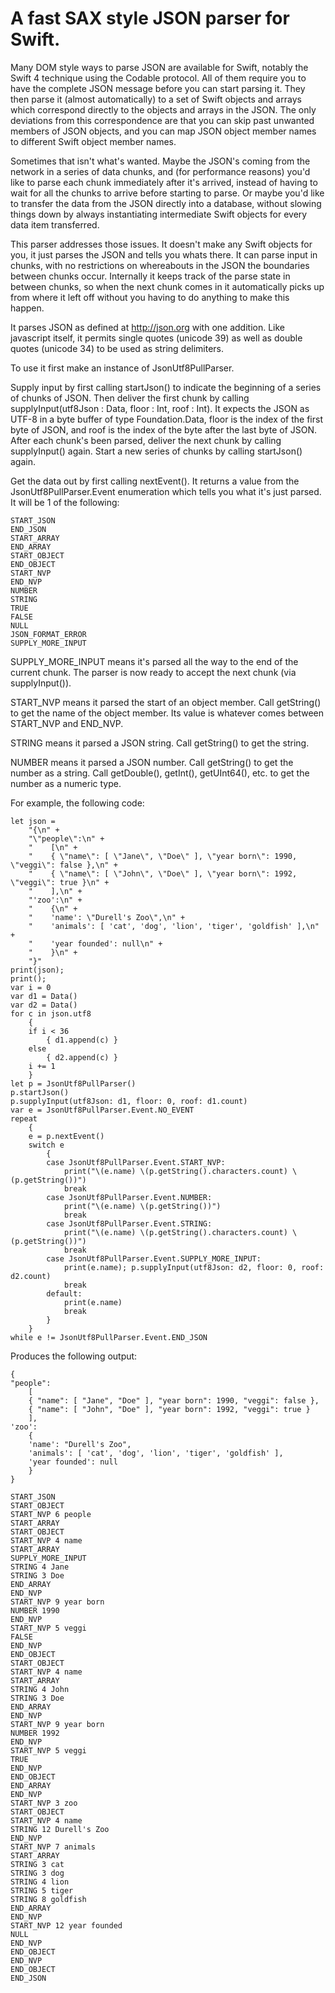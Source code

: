 # A fast SAX style JSON parser for Swift.

Many DOM style ways to parse JSON are available for Swift, notably the Swift 4 technique using the Codable protocol. All of them require you to have the complete JSON message before you can start parsing it. They then parse it (almost automatically) to a set of Swift objects and arrays which correspond directly to the objects and arrays in the JSON. The only deviations from this correspondence are that you can skip past unwanted members of JSON objects, and you can map JSON object member names to different Swift object member names.

Sometimes that isn't what's wanted. Maybe the JSON's coming from the network in a series of data chunks, and (for performance reasons) you'd like to parse each chunk immediately after it's arrived, instead of having to wait for all the chunks to arrive before starting to parse. Or maybe you'd like to transfer the data from the JSON directly into a database, without slowing things down by always instantiating intermediate Swift objects for every data item transferred.

This parser addresses those issues. It doesn't make any Swift objects for you, it just parses the JSON and tells you whats there. It can parse input in chunks, with no restrictions on whereabouts in the JSON the boundaries between chunks occur. Internally it keeps track of the parse state in between chunks, so when the next chunk comes in it automatically picks up from where it left off without you having to do anything to make this happen.

It parses JSON as defined at http://json.org with one addition. Like javascript itself, it permits single quotes (unicode 39) as well as double quotes (unicode 34) to be used as string delimiters.

To use it first make an instance of JsonUtf8PullParser.

Supply input by first calling startJson() to indicate the beginning of a series of chunks of JSON. Then deliver the first chunk by calling supplyInput(utf8Json : Data, floor : Int, roof : Int). It expects the JSON as UTF-8 in a byte buffer of type Foundation.Data, floor is the index of the first byte of JSON, and roof is the index of the byte after the last byte of JSON. After each chunk's been parsed, deliver the next chunk by calling supplyInput() again. Start a new series of chunks by calling startJson() again.

Get the data out by first calling nextEvent(). It returns a value from the JsonUtf8PullParser.Event enumeration which tells you what it's just parsed. It will be 1 of the following:

    START_JSON
    END_JSON
    START_ARRAY
    END_ARRAY
    START_OBJECT
    END_OBJECT
    START_NVP
    END_NVP
    NUMBER
    STRING
    TRUE
    FALSE
    NULL
    JSON_FORMAT_ERROR
    SUPPLY_MORE_INPUT

SUPPLY_MORE_INPUT means it's parsed all the way to the end of the current chunk. The parser is now ready to accept the next chunk (via supplyInput()).

START_NVP means it parsed the start of an object member. Call getString() to get the name of the object member. Its value is whatever comes between START_NVP and END_NVP.

STRING means it parsed a JSON string. Call getString() to get the string.

NUMBER means it parsed a JSON number. Call getString() to get the number as a string. Call getDouble(), getInt(), getUInt64(), etc. to get the number as a numeric type.

For example, the following code:

    let json =
        "{\n" +
        "\"people\":\n" +
        "    [\n" +
        "    { \"name\": [ \"Jane\", \"Doe\" ], \"year born\": 1990, \"veggi\": false },\n" +
        "    { \"name\": [ \"John\", \"Doe\" ], \"year born\": 1992, \"veggi\": true }\n" +
        "    ],\n" +
        "'zoo':\n" +
        "    {\n" +
        "    'name': \"Durell's Zoo\",\n" +
        "    'animals': [ 'cat', 'dog', 'lion', 'tiger', 'goldfish' ],\n" +
        "    'year founded': null\n" +
        "    }\n" +
        "}"
    print(json);
    print();
    var i = 0
    var d1 = Data()
    var d2 = Data()
    for c in json.utf8
        {
        if i < 36
            { d1.append(c) }
        else
            { d2.append(c) }
        i += 1
        }
    let p = JsonUtf8PullParser()
    p.startJson()
    p.supplyInput(utf8Json: d1, floor: 0, roof: d1.count)
    var e = JsonUtf8PullParser.Event.NO_EVENT
    repeat
        {
        e = p.nextEvent()
        switch e
            {
            case JsonUtf8PullParser.Event.START_NVP:
                print("\(e.name) \(p.getString().characters.count) \(p.getString())")
                break
            case JsonUtf8PullParser.Event.NUMBER:
                print("\(e.name) \(p.getString())")
                break
            case JsonUtf8PullParser.Event.STRING:
                print("\(e.name) \(p.getString().characters.count) \(p.getString())")
                break
            case JsonUtf8PullParser.Event.SUPPLY_MORE_INPUT:
                print(e.name); p.supplyInput(utf8Json: d2, floor: 0, roof: d2.count)
                break
            default:
                print(e.name)
                break
            }
        }
    while e != JsonUtf8PullParser.Event.END_JSON

Produces the following output:

    {
    "people":
        [
        { "name": [ "Jane", "Doe" ], "year born": 1990, "veggi": false },
        { "name": [ "John", "Doe" ], "year born": 1992, "veggi": true }
        ],
    'zoo':
        {
        'name': "Durell's Zoo",
        'animals': [ 'cat', 'dog', 'lion', 'tiger', 'goldfish' ],
        'year founded': null
        }
    }

    START_JSON
    START_OBJECT
    START_NVP 6 people
    START_ARRAY
    START_OBJECT
    START_NVP 4 name
    START_ARRAY
    SUPPLY_MORE_INPUT
    STRING 4 Jane
    STRING 3 Doe
    END_ARRAY
    END_NVP
    START_NVP 9 year born
    NUMBER 1990
    END_NVP
    START_NVP 5 veggi
    FALSE
    END_NVP
    END_OBJECT
    START_OBJECT
    START_NVP 4 name
    START_ARRAY
    STRING 4 John
    STRING 3 Doe
    END_ARRAY
    END_NVP
    START_NVP 9 year born
    NUMBER 1992
    END_NVP
    START_NVP 5 veggi
    TRUE
    END_NVP
    END_OBJECT
    END_ARRAY
    END_NVP
    START_NVP 3 zoo
    START_OBJECT
    START_NVP 4 name
    STRING 12 Durell's Zoo
    END_NVP
    START_NVP 7 animals
    START_ARRAY
    STRING 3 cat
    STRING 3 dog
    STRING 4 lion
    STRING 5 tiger
    STRING 8 goldfish
    END_ARRAY
    END_NVP
    START_NVP 12 year founded
    NULL
    END_NVP
    END_OBJECT
    END_NVP
    END_OBJECT
    END_JSON
